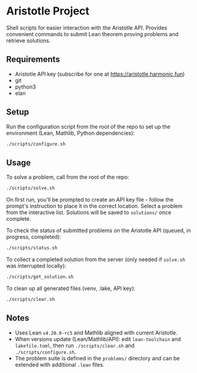 # Aristotle Project

Shell scripts for easier interaction with the Aristotle API. Provides convenient commands to submit Lean theorem proving problems and retrieve solutions.

## Requirements

- Aristotle API key (subscribe for one at https://aristotle.harmonic.fun)
- git
- python3
- elan

## Setup

Run the configuration script from the root of the repo to set up the environment (Lean, Mathlib, Python dependencies):
```bash
./scripts/configure.sh
```

## Usage

To solve a problem, call from the root of the repo:
```bash
./scripts/solve.sh
```

On first run, you'll be prompted to create an API key file - follow the prompt's instruction to place it in the correct location. Select a problem from the interactive list. Solutions will be saved to `solutions/` once complete.

To check the status of submitted problems on the Aristotle API (queued, in progress, completed):
```bash
./scripts/status.sh
```

To collect a completed solution from the server (only needed if `solve.sh` was interrupted locally):
```bash
./scripts/get_solution.sh
```

To clean up all generated files (venv, .lake, API key):
```bash
./scripts/clear.sh
```

## Notes

- Uses Lean `v4.20.0-rc5` and Mathlib aligned with current Aristotle.
- When versions update (Lean/Mathlib/API): edit `lean-toolchain` and `lakefile.toml`, then run `./scripts/clear.sh` and `./scripts/configure.sh`.
- The problem suite is defined in the `problems/` directory and can be extended with additional `.lean` files.
